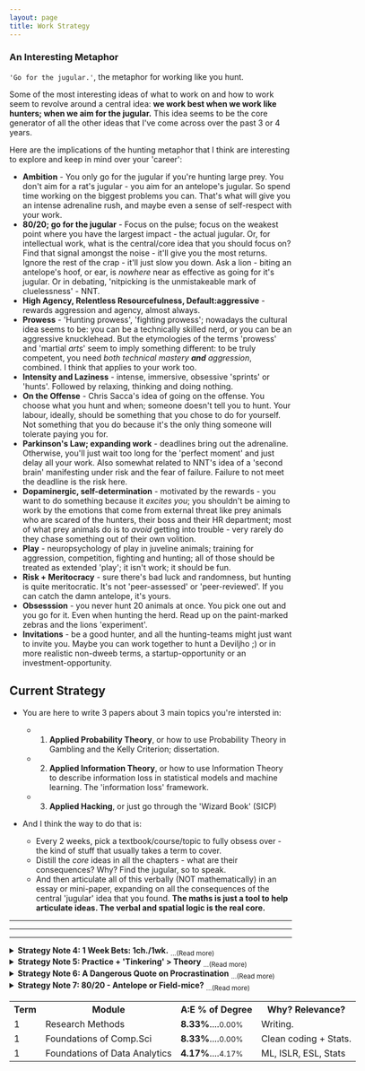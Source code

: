 ```yaml
---
layout: page
title: Work Strategy
---
```


### An Interesting Metaphor

`'Go for the jugular.'`, the metaphor for working like you hunt.

Some of the most interesting ideas of what to work on and how to work seem to revolve around a central idea: **we work best when we work like hunters; when we aim for the jugular.** This idea seems to be the core generator of all the other ideas that I've come across over the past 3 or 4 years.

Here are the implications of the hunting metaphor that I think are interesting to explore and keep in mind over your 'career':

* **Ambition** - You only go for the jugular if you're hunting large prey. You don't aim for a rat's jugular - you aim for an antelope's jugular. So spend time working on the biggest problems you can. That's what will give you an intense adrenaline rush, and maybe even a sense of self-respect with your work.
* **80/20; go for the jugular** - Focus on the pulse; focus on the weakest point where you have the largest impact - the actual jugular. Or, for intellectual work, what is the central/core idea that you should focus on? Find that signal amongst the noise - it'll give you the most returns. Ignore the rest of the crap - it'll just slow you down. Ask a lion - biting an antelope's hoof, or ear, is *nowhere* near as effective as going for it's jugular. Or in debating, 'nitpicking is the unmistakeable mark of cluelessness' - NNT.
* **High Agency, Relentless Resourcefulness, Default:aggressive** - rewards aggression and agency, almost always.
* **Prowess** - 'Hunting prowess', 'fighting prowess'; nowadays the cultural idea seems to be: you can be a technically skilled nerd, or you can be an aggressive knucklehead. But the etymologies of the terms 'prowess' and 'martial *arts*' seem to imply something different: to be truly competent, you need *both technical mastery **and** aggression*, combined. I think that applies to your work too. 
* **Intensity and Laziness** - intense, immersive, obsessive 'sprints' or 'hunts'. Followed by relaxing, thinking and doing nothing.
* **On the Offense** - Chris Sacca's idea of going on the offense. You choose what you hunt and when; someone doesn't tell you to hunt. Your labour, ideally, should be something that you chose to do for yourself. Not something that you do because it's the only thing someone will tolerate paying you for.
* **Parkinson's Law; expanding work** - deadlines bring out the adrenaline. Otherwise, you'll just wait too long for the 'perfect moment' and just delay all your work. Also somewhat related to NNT's idea of a 'second brain' manifesting under risk and the fear of failure. Failure to not meet the deadline is the risk here.
* **Dopaminergic, self-determination** - motivated by the rewards - you want to do something because it *excites you*; you shouldn't be aiming to work by the emotions that come from external threat like prey animals who are scared of the hunters, their boss and their HR department; most of what prey animals do is to *avoid* getting into trouble - very rarely do they chase something out of their own volition.
* **Play** - neuropsychology of play in juveline animals; training for aggression, competition, fighting and hunting; all of those should be treated as extended 'play'; it isn't work; it should be fun.
* **Risk + Meritocracy** - sure there's bad luck and randomness, but hunting is quite meritocratic. It's not 'peer-assessed' or 'peer-reviewed'. If you can catch the damn antelope, it's yours.
* **Obsesssion** - you never hunt 20 animals at once. You pick one out and you go for it. Even when hunting the herd. Read up on the paint-marked zebras and the lions 'experiment'.
* **Invitations** - be a good hunter, and all the hunting-teams might just want to invite you. Maybe you can work together to hunt a Deviljho ;) or in more realistic non-dweeb terms, a startup-opportunity or an investment-opportunity.


## Current Strategy

* You are here to write 3 papers about 3 main topics you're intersted in: 
  * 1. **Applied Probability Theory**, or how to use Probability Theory in Gambling and the Kelly Criterion; dissertation.
  * 2. **Applied Information Theory**, or how to use Information Theory to describe information loss in statistical models and machine learning. The 'information loss' framework. 
  * 3. **Applied Hacking**, or just go through the 'Wizard Book' (SICP)
  
* And I think the way to do that is:
  * Every 2 weeks, pick a textbook/course/topic to fully obsess over - the kind of stuff that usually takes a term to cover.
  * Distill the *core* ideas in all the chapters - what are their consequences? Why? Find the jugular, so to speak.
  * And then articulate all of this verbally (NOT mathematically) in an essay or mini-paper, expanding on all the consequences of the central 'jugular' idea that you found. **The maths is just a tool to help articulate ideas. The verbal and spatial logic is the real core.**


---
---
---

 
 
<details><summary> <b>Strategy Note 4: 1 Week Bets: 1ch./1wk.</b> <sub>...(Read more) </sub></summary>
  Planning out what material to study on the side and which topics to master over the year seems too 'totalitarian' for your sense of curiosity. It actually makes you feel a bit anxious and imprisoned by your own stupid plan. In fact, your natural sense of disobedience makes you want to ignore your own dumb plan and pretend like it doesn't exist ('procrastination', they call it). That's probably the same reason why everyone fails their New Year's Resolutions: it's too totalitarian and controlling. A whole year of your behaviour is being forced to obey a decision you made over a single week or so. 
  <br>
  Instead, what you *should* try to do is: <b>Make <u>1-week:1-chapter</u> bets</b>. At the start of every week, choose 1 chapter's worth of material from *any* book or topic that you're most curious about. Your goal that week is to master the knowledge and applications of that chapter, and then write a 1-page cheat-sheet/guide for that chapter to summarise the core principles. 1 week is enough time to learn a decent chunk of material, but short enough that if you choose the wrong chapter and regret it, you only lose 1 week of time. That's about 50 decent 'chapters' of knowledge per year, if you keep it up. 
  <br>
  <small>(Inspired by: <b>1.</b> 'Shape Up', by some of the guys from Basecamp/37Signals; talks about 6-week bets when deciding what project to work on next, and <b>2.</b> the idea of the 'Rational Flaneur' from Antifragile.)</small> 
</details>

<details><summary> <b>Strategy Note 5: Practice + 'Tinkering' > Theory</b> <sub>...(Read more) </sub></summary>
  Focus on building skills and intuition to build and research unknown ideas. Tinkering around and creating: that's the goal. Do NOT worry at all about theoretical formulae. Much of theory *follows* the invention that sparked the research. Not the other way round. The best researchers probably tinker around and invent things playfully and non-theoretically. <u>They usually come up with formal mathematical proofs AFTER the invention. </u> How else did they know what they were trying to prove? If you do not grasp the intuitive practical consequences of an idea, how can you formulate theory for it? By logically following and combining existing proofs? If it was that straightforwardly logical and un-playful, people would already have discovered the idea. 
</details>

<details><summary> <b>Strategy Note 6: A Dangerous Quote on Procrastination</b> <sub>...(Read more) </sub></summary>
 <i>'One of the most dangerous illusions you get from school is the idea that doing great things requires a lot of discipline. Most subjects are taught in such a boring way that it's only by discipline that you can flog yourself through them. So I was surprised when, early in college, I read a quote by Wittgenstein saying that he had no self-discipline and had never been able to deny himself anything, not even a cup of coffee.

Now I know a number of people who do great work, and it's the same with all of them. They have little discipline. They're all terrible procrastinators and find it almost impossible to make themselves do anything they're not interested in.'</i> - from <i>What You'll Wish You'd Known</i> by Paul Graham

</details>

<details><summary> <b>Strategy Note 7: 80/20 - Antelope or Field-mice?</b> <sub>...(Read more) </sub></summary>
  <i>'So ask yourself at the end of the day, 'Did I spend today chasing mice or hunting antelope?'</i>
  <br>
  An idea that Tim Ferriss talked about before. Are you hunting antelope or are you hunting field-mice? Are you focusing on chasing down the impactful targets and opportunities? Or did you just waste an entire day, week, month, or even sadly, an entire year, chasing nothing noteworthy?  
   </details>





<table style ="width:130%">
  <tr>
    <th> <b> Term </b> </th>
    <th> <b> Module </b> </th>
    <th> <b> A:E % of Degree </b> </th>
    <th> <b> Why? Relevance? </b> </th>
  </tr>
  <tr>
    <td> 1 </td>
    <td> Research Methods </td>
    <td> <b>8.33%</b>....<small>0.00% </small></td>
    <td> Writing. </td>
  </tr>
  <tr>
    <td> 1 </td>
    <td> Foundations of Comp.Sci </td>
    <td> <b>8.33%</b>....<small>0.00% </small></td>
    <td> Clean coding + Stats. </td>
  </tr>
  <tr>
    <td> 1 </td>
    <td> Foundations of Data Analytics </td>
    <td> <b>4.17%</b>....<small>4.17% </small></td>
    <td> ML, ISLR, ESL, Stats </td>
  </tr>
</table>
